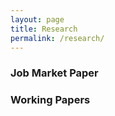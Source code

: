 ```yaml
---
layout: page
title: Research
permalink: /research/
---
```


### Job Market Paper


### Working Papers

